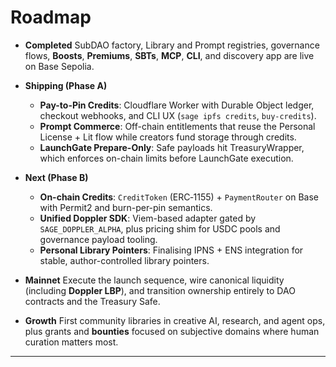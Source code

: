 # Roadmap

- **Completed**
  SubDAO factory, Library and Prompt registries, governance flows, **Boosts**, **Premiums**, **SBTs**, **MCP**, **CLI**, and discovery app are live on Base Sepolia.

- **Shipping (Phase A)**
  - **Pay-to-Pin Credits**: Cloudflare Worker with Durable Object ledger, checkout webhooks, and CLI UX (`sage ipfs credits`, `buy-credits`).
  - **Prompt Commerce**: Off-chain entitlements that reuse the Personal License + Lit flow while creators fund storage through credits.
  - **LaunchGate Prepare-Only**: Safe payloads hit TreasuryWrapper, which enforces on-chain limits before LaunchGate execution.

- **Next (Phase B)**
  - **On-chain Credits**: `CreditToken` (ERC‑1155) + `PaymentRouter` on Base with Permit2 and burn-per-pin semantics.
  - **Unified Doppler SDK**: Viem-based adapter gated by `SAGE_DOPPLER_ALPHA`, plus pricing shim for USDC pools and governance payload tooling.
  - **Personal Library Pointers**: Finalising IPNS + ENS integration for stable, author-controlled library pointers.

- **Mainnet**
  Execute the launch sequence, wire canonical liquidity (including **Doppler LBP**), and transition ownership entirely to DAO contracts and the Treasury Safe.

- **Growth**
  First community libraries in creative AI, research, and agent ops, plus grants and **bounties** focused on subjective domains where human curation matters most.

---
